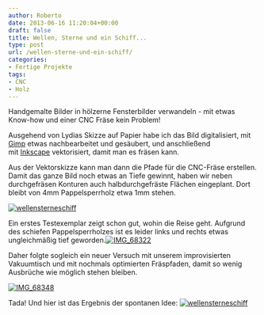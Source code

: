 ```yaml
---
author: Roberto
date: 2013-06-16 11:20:04+00:00
draft: false
title: Wellen, Sterne und ein Schiff...
type: post
url: /wellen-sterne-und-ein-schiff/
categories:
- Fertige Projekte
tags:
- CNC
- Holz
---
```


Handgemalte Bilder in hölzerne Fensterbilder verwandeln - mit etwas Know-how und einer CNC Fräse kein Problem!

Ausgehend von Lydias Skizze auf Papier habe ich das Bild digitalisiert, mit [Gimp](http:/https://www.gimp.org/) etwas nachbearbeitet und gesäubert, und anschließend mit [Inkscape](http://inkscape.org) vektorisiert, damit man es fräsen kann.

Aus der Vektorskizze kann man dann die Pfade für die CNC-Fräse erstellen. Damit das ganze Bild noch etwas an Tiefe gewinnt, haben wir neben durchgefräsen Konturen auch halbdurchgefräste Flächen eingeplant. Dort bleibt von 4mm Pappelsperrholz etwa 1mm stehen. <!-- more -->

[![wellensterneschiff](/wp-content/uploads/2013/03/wellensterneschiff-191x300.png)
](/wp-content/uploads/2013/03/wellensterneschiff.png)

Ein erstes Testexemplar zeigt schon gut, wohin die Reise geht. Aufgrund des schiefen Pappelsperrholzes ist es leider links und rechts etwas ungleichmäßig tief geworden.[![IMG_68322](/wp-content/uploads/2013/03/IMG_68322-224x300.jpg)
](/wp-content/uploads/2013/03/IMG_68322.jpg)

Daher folgte sogleich ein neuer Versuch mit unserem improvisierten Vakuumtisch und mit nochmals optimierten Fräspfaden, damit so wenig Ausbrüche wie möglich stehen bleiben.

[![IMG_68348](/wp-content/uploads/2013/03/IMG_68348-300x199.jpg)
](/wp-content/uploads/2013/03/IMG_68348.jpg)

Tada! Und hier ist das Ergebnis der spontanen Idee:
[![wellensterneschiff](/wp-content/uploads/2012/12/wellensterneschiff-207x300.jpg)
](/wp-content/uploads/2012/12/wellensterneschiff.jpg)
